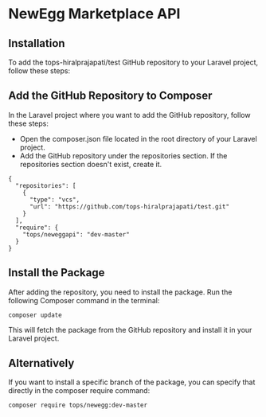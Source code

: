 # NewEgg Marketplace API



## Installation

To add the tops-hiralprajapati/test GitHub repository to your Laravel project, follow these steps:

## Add the GitHub Repository to Composer
In the Laravel project where you want to add the GitHub repository, follow these steps:

- Open the composer.json file located in the root directory of your Laravel project.
- Add the GitHub repository under the repositories section. If the repositories section doesn't exist, create it.
```
{
  "repositories": [
    {
      "type": "vcs",
      "url": "https://github.com/tops-hiralprajapati/test.git"
    }
  ],
  "require": {
    "tops/neweggapi": "dev-master"
  }
}
```
##  Install the Package
After adding the repository, you need to install the package. Run the following Composer command in the terminal:
```
composer update
```
This will fetch the package from the GitHub repository and install it in your Laravel project.

## Alternatively
If you want to install a specific branch of the package, you can specify that directly in the composer require command:
```
composer require tops/newegg:dev-master
```

